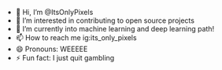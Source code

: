 - 👋 Hi, I’m @ItsOnlyPixels
- 👀 I’m interested in contributing to open source projects
- 🌱 I’m currently into machine learning and deep learning path!
- 📫 How to reach me ig:its_only_pixels
- 😄 Pronouns: WEEEEE
- ⚡ Fun fact: I just quit gambling

<!---
ItsOnlyPixels/ItsOnlyPixels is a ✨ special ✨ repository because its `README.md` (this file) appears on your GitHub profile.
You can click the Preview link to take a look at your changes.
--->

